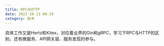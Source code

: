 ```yaml
---
title: RPC与HTTP
date: 2022-10-13 00:10
category: 技术
---
```


具体工作又是Hertz和Kitex，对应着业界的Gin和gRPC，学习下RPC与HTTP的区别，还有微服务、API网关层、服务发现的参与。


